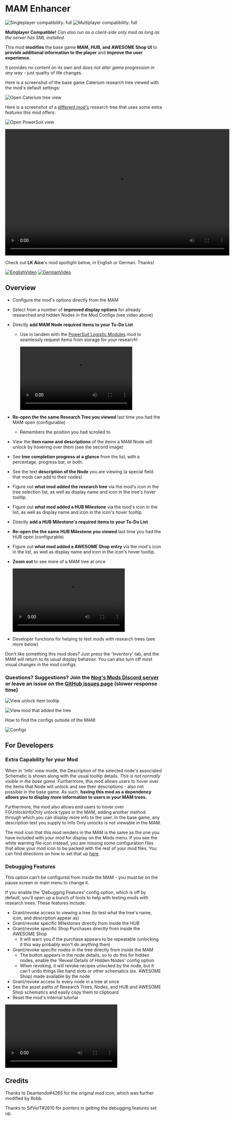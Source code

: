# MAM Enhancer

<!-- ![Early Access version support: full](https://i.imgur.com/1TXo5em.png) -->
<!-- ![Experimental version support: full](https://i.imgur.com/kvJ4ZoR.png) -->
![Singleplayer compatibility: full](https://i.imgur.com/S8roc0Y.png)
![Multiplayer compatibility: full](https://i.imgur.com/EnOtDkM.png)

**Multiplayer Compatible!** _Can also run as a client-side only mod as long as the server has SML installed._

This mod **modifies** the base game **MAM, HUB, and AWESOME Shop UI**
to **provide additional information to the player** and **improve the user experience**.

It provides no content on its own and _does not alter game progression in any way_ - just quality of life changes.

Here is a screenshot of the base game Caterium research tree viewed with the mod's default settings:

![Open Caterium tree view](https://i.imgur.com/nitpe1j.jpeg)

Here is a screenshot of a [different mod's](https://ficsit.app/mod/ArmorModules) research tree that uses some extra features this mod offers:

![Open PowerSuit view](https://i.imgur.com/A36tpYj.jpeg)

<video controls="" width="720" height="405">
  <source src="https://i.imgur.com/FGeZnKd.mp4" autoplay="" controls="" type="video/mp4">
</video>

Check out **LK Aice**'s mod spotlight below, in English or German. Thanks!

[![EnglishVideo](https://img.youtube.com/vi/RYDA1s_fKhc/mqdefault.jpg)](https://www.youtube.com/watch?v=RYDA1s_fKhc)
[![GermanVideo](https://img.youtube.com/vi/4k5MACqssl8/mqdefault.jpg)](https://www.youtube.com/watch?v=RYDA1s_fKhc)

## Overview

* Configure the mod's options directly from the MAM
* Select from a number of **improved display options** for already researched and hidden Nodes in the Mod Configs (see video above)
* Directly **add MAM Node required items to your To-Do List**
  * Use in tandem with the [PowerSuit Logistic Modules](https://ficsit.app/mod/AEr7ASfJHWpnhL) mod to seamlessly request items from storage for your research!

    <video controls="" width="360" height="203">
    <source src="https://i.imgur.com/h6bDMw6.mp4" autoplay="" controls="" type="video/mp4">
    </video>

* **Re-open the the same Research Tree you viewed** last time you had the MAM open (configurable)
  * Remembers the position you had scrolled to
* View the **item name and descriptions** of the items a MAM Node will unlock by hovering over them (see the second image)
* See **tree completion progress at a glance** from the list, with a percentage, progress bar, or both.
* See the text **description of the Node** you are viewing (a special field that mods can add to their nodes)
* Figure out **what mod added the research tree** via the mod's icon in the tree selection list, as well as display name and icon in the tree's hover tooltip.
* Figure out **what mod added a HUB Milestone** via the mod's icon in the list, as well as display name and icon in the icon's hover tooltip.
* Directly **add a HUB Milestone's required items to your To-Do List**
* **Re-open the the same HUB Milestone you viewed** last time you had the HUB open (configurable)
* Figure out **what mod added a AWESOME Shop entry** via the mod's icon in the list, as well as display name and icon in the icon's hover tooltip.
* **Zoom out** to see more of a MAM tree at once

    <video controls="" width="360" height="203">
      <source src="https://i.imgur.com/V1OrNlE.mp4" autoplay="" controls="" type="video/mp4">
    </video>

* Developer functions for helping to test mods with research trees (see more below)

Don't like something this mod does?
Just press the 'Inventory' tab, and the MAM will return to its usual display behavior.
You can also turn off most visual changes in the mod configs.

### Questions? Suggestions? Join the [Nog's Mods Discord server](https://discord.gg/uKKFX2tWfh) or leave an issue on the [GitHub issues page](https://github.com/Nogg-aholic/MAMTips/issues) (slower response time)

![View unlock item tooltip](https://i.imgur.com/nAoLJdI.png)

![View mod that added the tree](https://i.imgur.com/c50zyP5.png)

How to find the configs outside of the MAM:

![Configs](https://i.imgur.com/eX9QV58.png)

## For Developers

### Extra Capability for your Mod

When in 'Info' view mode,
the Description of the selected node's associated Schematic is shown
along with the usual tooltip details.
*This is not normally visible in the base game*.
Furthermore, this mod allows users to hover over the items that Node will unlock and see their descriptions -
also not possible in the base game.
As such, **having this mod as a dependency allows you to display more information to users in your MAM trees.**

Furthermore, the mod also allows end users to hover over FGUnlockInfoOnly unlock types in the MAM,
adding another method through which you can display more info to the user.
In the base game, any description text you supply to Info Only unlocks is not viewable in the MAM.

The mod icon that this mod renders in the MAM
is the same as the one you have included with your mod for display on the Mods menu.
If you see the white warning file icon instead,
you are missing some configuration files that allow your mod icon to be packed with the rest of your mod files.
You can find directions on how to set that up
[here](https://docs.ficsit.app/satisfactory-modding/latest/Development/BeginnersGuide/Adding_Ingame_Mod_Icon.html).

### Debugging Features

This option can't be configured from inside the MAM -
you must be on the pause screen or main menu to change it.

If you enable the 'Debugging Features' config option, which is off by default,
you'll open up a bunch of tools to help with testing mods with research trees.
These features include:

* Grant/revoke access to viewing a tree (to test what the tree's name, icon, and description appear as)
* Grant/revoke specific Milestones directly from inside the HUB
* Grant/revoke specific Shop Purchases directly from inside the AWESOME Shop
  * It will warn you if the purchase appears to be repeatable (unlocking it this way probably won't do anything then)
* Grant/revoke specific nodes in the tree directly from inside the MAM
  * The button appears in the node details, so to do this for hidden nodes, enable the 'Reveal Details of Hidden Nodes' config option
  * When revoking, it will revoke recipes unlocked by the node, but it can't undo things like hand slots or other schematics (ex. AWESOME Shop) made available by the node
* Grant/revoke access to every node in a tree at once
* See the asset paths of Research Trees, Nodes, and HUB and AWESOME Shop schematics and easily copy them to clipboard
* Reset the mod's internal tutorial

<video controls="" width="360" height="203">
  <source src="https://i.imgur.com/INP46Gk.mp4" autoplay="" controls="" type="video/mp4">
</video>

## Credits

Thanks to Deantendo#4265 for the original mod icon, which was further modified by Robb.

Thanks to SifVerT#2610 for pointers in getting the debugging features set up.
